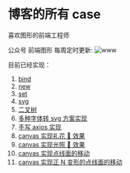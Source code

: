 # 博客的所有 case

喜欢图形的前端工程师

公众号 前端图形 每周定时更新:
![www](https://github.com/wzf1997/blog/blob/main/static/gzh.jpg)

目前已经实现：

1.  [bind](https://github.com/wzf1997/blog/blob/main/es6/Mybind.js)
2.  [new](https://github.com/wzf1997/blog/blob/main/es6/Mynew.js)
3.  [set](https://github.com/wzf1997/blog/blob/main/es6/set.js)
4.  [svg](https://github.com/wzf1997/blog/blob/main/svg/index.html)
5.  [二叉树](https://github.com/wzf1997/blog/tree/main/algorithms/tree)
6.  [多种字体转 svg 方案实现](https://github.com/wzf1997/blog/tree/main/svg-font)
7.  [手写 axios 实现](https://github.com/wzf1997/blog/myAxios/index.html)
8.  [canvas 实现礼花 🎉 效果](https://github.com/wzf1997/blog/canvas/firework.html)
9.  [canvas 实现光照 🎉 效果](https://github.com/wzf1997/blog/canvas/pointlight.html)
10. [canvas 实现点线面的移动](https://github.com/wzf1997/blog/canvas/pointlight.html)
11. [canvas 实现正 N 变形的点线面的移动](https://github.com/wzf1997/blog/canvas/move.html)
